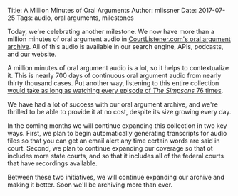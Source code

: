 Title: A Million Minutes of Oral Arguments
Author: mlissner
Date: 2017-07-25
Tags: audio, oral arguments, milestones


Today, we're celebrating another milestone. We now have more than a million minutes of oral argument audio in [CourtListener.com's oral argument archive][archive]. All of this audio is available in our search engine, APIs, podcasts, and our website.

A million minutes of oral argument audio is a lot, so it helps to contextualize it. This is nearly 700 days of continuous oral argument audio from nearly thirty thousand cases. Put another way, listening to this entire collection [would take as long as watching every episode of *The Simpsons* 76 times][binge].

We have had a lot of success with our oral argument archive, and we're thrilled to be able to provide it at no cost, despite its size growing every day. 

In the coming months we will continue expanding this collection in two key ways. First, we plan to begin automatically generating transcripts for audio files so that you can get an email alert any time certain words are said in court. Second, we plan to continue expanding our coverage so that ot includes more state courts, and so that it includes all of the federal courts that have recordings available.
 
Between these two initiatives, we will continue expanding our archive and making it better. Soon we'll be archiving more than ever.

 
[binge]: https://www.bingeclock.com/s/simpsons/al/
[archive]: https://www.courtlistener.com/audio/
